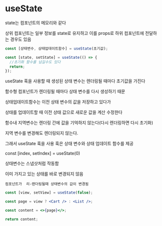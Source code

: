 # useState

state는 컴포넌트의 메모리와 같다

상위 컴포넌트는 일부 정보를 state로 유지하고 이를 props로 하위 컴포넌트에 전달하는 경우도 있음

```jsx
const [상태변수, 상태업데이트함수] = useState(초기값);
```

```jsx
const [state, setState] = useState(() => {
  //초기화 함수를 넘길수도 있다
  return;
});
```

useState 훅을 사용할 때 생성된 상태 변수는 렌더링될 때마다 초기값을 가진다

함수형 컴포넌트가 렌더링될 때마다 상태 변수를 다시 생성하기 때문

상태업데이트함수는 이전 상태 변수의 값을 저장하고 있다가

상태를 업데이트할 때 이전 상태 값으로 새로운 값을 계산 수정한다

함수내 지역변수는 렌더링 간에 값을 기억하지 않는다(다시 렌더링하면 다시 초기화)

지역 변수를 변경해도 렌더링되지 않는다.

그래서 useState 훅을 사용 훅은 상태 변수와 상태 업데이트 함수를 제공

const [index, setIndex] = useState(0)

상태변수는 스냅샷처럼 작동함

이미 가지고 있는 상태를 바로 변경되지 않음

`컴포넌트가  리-랜더링될때 상태변수의 값이 변경됨`

```jsx
const [view, setView] = useState(false);

const page = view ? <Cart /> : <List />;

const content = <>{page}</>;

return content;
```
